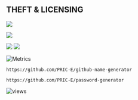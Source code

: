 ## THEFT & LICENSING

![](https://img.shields.io/badge/Code%20Editor-Visual%20Studio%20Code-lightgray?logo=visual-studio-code&style=for-the-badge)

![](https://shields.io/badge/Operating%20System-Windows%2010-lightgray?logo=Windows&logoColor=white&style=for-the-badge)

![](https://shields.io/badge/Typescript-lightgray?logo=typescript&logoColor=white&style=for-the-badge) ![](https://shields.io/badge/Javascript-F7DF1E?logo=javascript&logoColor=black&style=for-the-badge)

![Metrics](https://metrics.lecoq.io/PRIC-E?template=classic&config.timezone=Europe%2FFrankfurt)

```https://github.com/PRIC-E/github-name-generator```

```https://github.com/PRIC-E/password-generator```

<p>
<img src="https://komarev.com/ghpvc/?username=PRIC-E&color=grey" alt="views" width="" height="">
</p>

<p align="center">  
</p>
